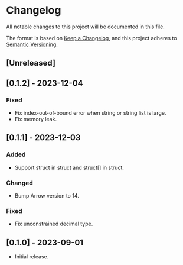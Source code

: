 # Changelog

All notable changes to this project will be documented in this file.

The format is based on [Keep a Changelog](https://keepachangelog.com/en/1.0.0/),
and this project adheres to [Semantic Versioning](https://semver.org/spec/v2.0.0.html).

## [Unreleased]

## [0.1.2] - 2023-12-04

### Fixed

- Fix index-out-of-bound error when string or string list is large.
- Fix memory leak.

## [0.1.1] - 2023-12-03

### Added

- Support struct in struct and struct[] in struct.

### Changed

- Bump Arrow version to 14.

### Fixed

- Fix unconstrained decimal type.

## [0.1.0] - 2023-09-01

- Initial release.